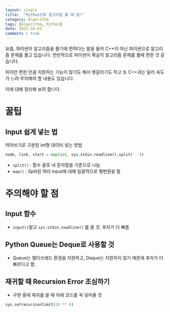 ```yaml
---
layout: single
title:  "Python으로 알고리즘 풀 때 팁!"
category: Algorithm
tags: [Algorithm, Python]
date: 2022-10-03
comments : true
---
```


요즘, 파이썬이 알고리즘을 풀기에 편하다는 말을 들어 C++이 아닌 파이썬으로 알고리즘 문제를 풀고 있습니다.
전반적으로 파이썬이 확실히 알고리즘 문제를 풀때 편한 것 같습니다.

하지만 편한 만큼 지원하는 기능이 많기도 해서 헷갈리기도 하고 또 C++과는 달리 속도가 느려 주의해야 할 내용도 있습니다.

이에 대해 정리해 보려 합니다.

# 꿀팁
## Input 쉽게 넣는 법
띄어쓰기로 구분된 int형 데이터 넣는 방법
```python
node, link, start = map(int, sys.stdin.readline().split(' '))
```
* <code>split()</code> : 함수 괄호 내 문자열을 기준으로 나눔.
* <code>map()</code> : Split된 여러 input에 대해 일괄적으로 형변환을 함

# 주의해야 할 점
## Input 함수
* <code>input()</code>말고 <code>sys.stdin.readline()</code> 를 쓸 것. 후자가 더 빠름

## Python Queue는 Deque로 사용할 것
* Queue는 멀티쓰레드 환경을 지원하고, Deque는 지원하지 않기 때문에 후자가 더 빠르다고 함.

## 재귀할 때 Recursion Error 조심하기
* 구현 중에 재귀를 쓸 때 아래 코드를 꼭 넣어줄 것
```python
sys.setrecursionlimit(10 ** 6)
```